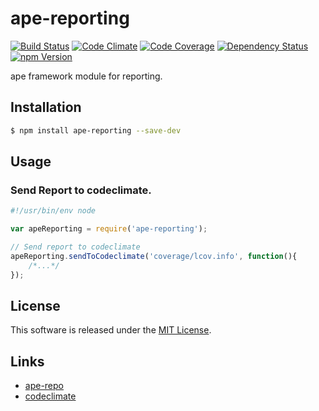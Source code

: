 ape-reporting
==========

[![Build Status][my_travis_badge_url]][my_travis_url]
[![Code Climate][my_codeclimate_badge_url]][my_codeclimate_url]
[![Code Coverage][my_codeclimate_coverage_badge_url]][my_codeclimate_url]
[![Dependency Status][my_gemnasium_badge_url]][my_gemnasium_url]
[![npm Version][my_npm_budge_url]][my_npm_url]


ape framework module for reporting.

Installation
----

```bash
$ npm install ape-reporting --save-dev
```


Usage
----

### Send Report to codeclimate.

```javascript
#!/usr/bin/env node

var apeReporting = require('ape-reporting');

// Send report to codeclimate
apeReporting.sendToCodeclimate('coverage/lcov.info', function(){
    /*...*/
});

```


License
-------
This software is released under the [MIT License][my_license_url].


Links
------

+ [ape-repo](https://github.com/ape-repo)
+ [codeclimate](https://codeclimate.com/dashboard)


[npm_url]: https://www.npmjs.org/
[my_repo_url]: https://github.com/ape-repo/ape-reporting
[my_travis_url]: http://travis-ci.org/ape-repo/ape-reporting
[my_travis_badge_url]: http://img.shields.io/travis/ape-repo/ape-reporting.svg?style=flat
[my_license_url]: https://github.com/ape-repo/ape-reporting/blob/master/LICENSE
[my_codeclimate_url]: http://codeclimate.com/github/ape-repo/ape-reporting
[my_codeclimate_badge_url]: http://img.shields.io/codeclimate/github/ape-repo/ape-reporting.svg?style=flat
[my_codeclimate_coverage_badge_url]: http://img.shields.io/codeclimate/coverage/github/ape-repo/ape-reporting.svg?style=flat
[my_gemnasium_url]: https://gemnasium.com/ape-repo/ape-reporting
[my_gemnasium_badge_url]: https://gemnasium.com/ape-repo/ape-reporting.svg
[my_npm_url]: http://www.npmjs.org/package/ape-reporting
[my_npm_budge_url]: http://img.shields.io/npm/v/ape-reporting.svg?style=flat

